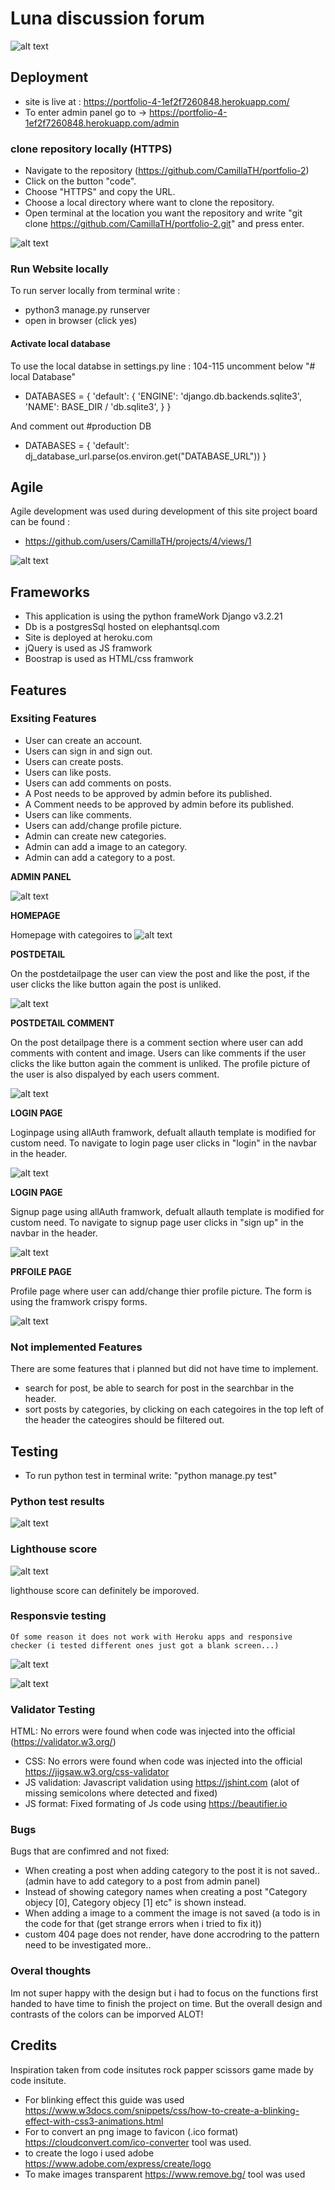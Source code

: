 # Luna discussion forum

![alt text](static/images/luna-logo_transparent.png)

## Deployment

* site is live at : https://portfolio-4-1ef2f7260848.herokuapp.com/
* To enter admin panel go to -> https://portfolio-4-1ef2f7260848.herokuapp.com/admin


### clone repository locally (HTTPS)

* Navigate to the repository (https://github.com/CamillaTH/portfolio-2)
* Click on the button "code".
* Choose "HTTPS" and copy the URL.
* Choose a local directory where want to clone the repository.
* Open terminal at the location you want the repository and write "git clone https://github.com/CamillaTH/portfolio-2.git" and press enter.

![alt text](static/images/readme/luna_readme_clonereporeadme.png)

### Run Website locally

To run server locally from terminal write :
 * python3 manage.py runserver
 * open in browser (click yes)
 
#### Activate local database
To use the local databse in settings.py line : 104-115 uncomment below "# local Database" 
* DATABASES = {
    'default': {
       'ENGINE': 'django.db.backends.sqlite3',
        'NAME': BASE_DIR / 'db.sqlite3',
    }
}

And comment out 
#production DB
* DATABASES = {
     'default': dj_database_url.parse(os.environ.get("DATABASE_URL"))
 }
 
## Agile

Agile development was used during development of this site project board can be found :
* https://github.com/users/CamillaTH/projects/4/views/1

![alt text](static/images/readme/luna_readme_githubproject.png)


## Frameworks

* This application is using the python frameWork Django v3.2.21
* Db is a postgresSql hosted on elephantsql.com
* Site is deployed at heroku.com
* jQuery is used as JS framwork
* Boostrap is used as HTML/css framwork


## Features 


### Exsiting Features
 
* User can create an account.
* Users can sign in and sign out.
* Users can create posts.
* Users can like posts.
* Users can add comments on posts.
* A Post needs to be approved by admin before its published.
* A Comment needs to be approved by admin before its published.
* Users can like comments.
* Users can add/change profile picture.
* Admin can create new categories.
* Admin can add a image to an category.
* Admin can add a category to a post.
 
 __ADMIN PANEL__

![alt text](static/images/readme/luna_readme_djangoadminpanel.png)

 
 __HOMEPAGE__

Homepage with categoires to 
![alt text](static/images/readme/luna_readme_homepage.png)

__POSTDETAIL__

On the postdetailpage the user can view the post and like the post, if the user clicks the like button again the post is unliked.

![alt text](static/images/readme/luna_readme_postdetailpage.png)

__POSTDETAIL COMMENT__

On the post detailpage there is a comment section where user can add comments with content and image. Users can like comments if the user clicks the like button again the comment is unliked. The profile picture of the user is also dispalyed by each users comment.

![alt text](static/images/readme/luna_readme_postdetailpage_comments.png)

__LOGIN PAGE__

Loginpage using allAuth framwork, defualt allauth template is modified for custom need. To navigate to login page user clicks in "login" in the navbar in the header. 

![alt text](static/images/readme/luna_readme_loginpage.png)

__LOGIN PAGE__

Signup page using allAuth framwork, defualt allauth template is modified for custom need. To navigate to signup page user clicks in "sign up" in the navbar in the header. 

![alt text](static/images/readme/luna_readme_signuppage.png)


__PRFOILE PAGE__

Profile page where user can add/change thier profile picture. The form is using the framwork crispy forms.

![alt text](static/images/readme/luna_readme_profilepage.png)


### Not implemented Features 
 There are some features that i planned but did not have time to implement.
 * search for post, be able to search for post in the searchbar in the header.
 * sort posts by categories, by clicking on each categoires in the top left of the header the cateogires should be filtered out. 

## Testing
 
 * To run python test in terminal write: "python manage.py test"
 
### Python test results
![alt text](static/images/readme/luna_readme_pythontestresults.png)

### Lighthouse score 
![alt text](static/images/readme/luna_readme_lighthousescore.png)

lighthouse score can definitely be imporoved. 

### Responsvie testing 
    Of some reason it does not work with Heroku apps and responsive checker (i tested different ones just got a blank screen...)
![alt text](static/images/readme/luna_readme_responsive_no_work.png)

![alt text](static/images/readme/luna_readme_responsive.png)

### Validator Testing

 HTML:
   No errors were found when code was injected into the official (https://validator.w3.org/)
* CSS:
   No errors were found when code was injected into the official https://jigsaw.w3.org/css-validator
* JS validation: Javascript validation using https://jshint.com (alot of missing semicolons where detected and fixed)
* JS format: Fixed formating of Js code using https://beautifier.io


### Bugs

Bugs that are confimred and not fixed:
* When creating a post when adding category to the post it is not saved..(admin have to add category to a post from admin panel)
* Instead of showing category names when creating a post "Category objecy [0], Category objecy [1] etc" is shown instead.
* When adding a image to a comment the image is not saved (a todo is in the code for that (get strange errors when i tried to fix it))
* custom 404 page does not render, have done accrodring to the pattern need to be investigated more..


### Overal thoughts 
Im not super happy with the design but i had to focus on the functions first handed to have time to finish the project on time.
But the overall design and contrasts of the colors can be imporved ALOT!
 

## Credits 

Inspiration taken from code insitutes rock papper scissors game made by code insitute.

* For blinking effect this guide was used
https://www.w3docs.com/snippets/css/how-to-create-a-blinking-effect-with-css3-animations.html
* For to convert an png image to favicon (.ico format) 
https://cloudconvert.com/ico-converter tool was used.
* to create the logo i used adobe https://www.adobe.com/express/create/logo
* To make images transparent https://www.remove.bg/ tool was used

